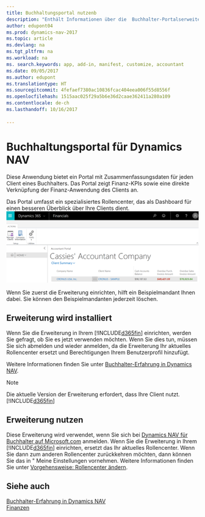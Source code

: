 ```yaml
---
title: Buchhaltungsportal nutzenb
description: "Enthält Informationen über die  Buchhalter-Portalserweiterung."
author: edupont04
ms.prod: dynamics-nav-2017
ms.topic: article
ms.devlang: na
ms.tgt_pltfrm: na
ms.workload: na
ms. search.keywords: app, add-in, manifest, customize, accountant
ms.date: 09/05/2017
ms.author: edupont
ms.translationtype: HT
ms.sourcegitcommit: 4fefaef7380ac10836fcac404eea006f55d8556f
ms.openlocfilehash: 1515aac025f29a5b6e36d2caae362411a280a109
ms.contentlocale: de-ch
ms.lasthandoff: 10/16/2017

---
```

# <a name="accountant-portal-for-dynamics-nav"></a>Buchhaltungsportal für Dynamics NAV
Diese Anwendung bietet ein Portal mit Zusammenfassungsdaten für jeden Client eines Buchhalters. Das Portal zeigt Finanz-KPIs sowie eine direkte Verknüpfung der Finanz-Anwendung des Clients an.  

Das Portal umfasst ein spezialisiertes Rollencenter, das als Dashboard für einen besseren Überblick über Ihre Clients dient.  
[![Buchhaltungsportal](./media/ui-extensions-accportal/accountant-portal.png)](https://go.microsoft.com/fwlink/?linkid=851257)

Wenn Sie zuerst die Erweiterung einrichten, hilft ein Beispielmandant Ihnen dabei. Sie können den Beispielmandanten jederzeit löschen.  

## <a name="installing-the-extension"></a>Erweiterung wird installiert
Wenn Sie die Erweiterung in Ihrem [!INCLUDE[d365fin](includes/d365fin_md.md)] einrichten, werden Sie gefragt, ob Sie es jetzt verwenden möchten. Wenn Sie dies tun, müssen Sie sich abmelden und wieder anmelden, da die Erweiterung Ihr aktuelles Rollencenter ersetzt und Berechtigungen Ihrem Benutzerprofil hinzufügt.  

Weitere Informationen finden Sie unter [Buchhalter-Erfahrung in Dynamics NAV](finance-accounting.md).  

> [!NOTE]  
>  Die aktuelle Version der Erweiterung erfordert,  dass Ihre Client nutzt. [!INCLUDE[d365fin](includes/d365fin_md.md)]  

## <a name="using-the-extension"></a>Erweiterung nutzen
Diese Erweiterung wird verwendet, wenn Sie sich bei [Dynamics NAV für Buchhalter auf  Microsoft.com](https://www.microsoft.com/en-us/dynamics365/financial-insights-for-accountants) anmelden. Wenn Sie die Erweiterung in Ihrem [!INCLUDE[d365fin](includes/d365fin_md.md)] einrichten, ersetzt das Ihr aktuelles Rollencenter. Wenn Sie dann zum anderen Rollencenter zurückkehren möchten, dann können Sie das in " Meine Einstellungen vornehmen. Weitere Informationen finden Sie unter [Vorgehensweise: Rollencenter ändern](change-role.md).  

## <a name="see-also"></a>Siehe auch
[Buchhalter-Erfahrung in Dynamics NAV](finance-accounting.md)  
[Finanzen](finance.md)  

